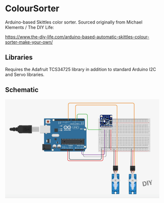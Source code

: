 # ColourSorter
Arduino-based Skittles color sorter.  Sourced originally from Michael Klements / The DIY Life:

  https://www.the-diy-life.com/arduino-based-automatic-skittles-colour-sorter-make-your-own/

## Libraries

Requires the Adafruit TCS34725 library in addition to standard Arduino I2C and Servo libraries.

## Schematic

![image info](./docs/Colour-Sorter-Schematic.jpg)
